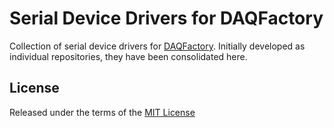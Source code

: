 # Serial Device Drivers for DAQFactory

Collection of serial device drivers for [DAQFactory](http://www.azeotech.com/).
Initially developed as individual repositories, they have been consolidated
here.


## License

Released under the terms of the [MIT License](LICENSE)

